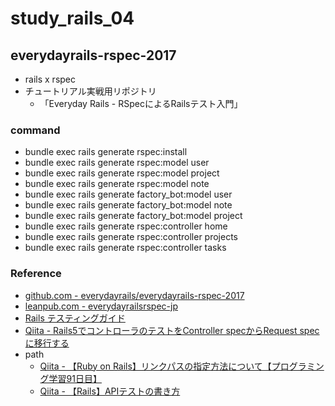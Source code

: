 # study_rails_04

## everydayrails-rspec-2017

- rails x rspec
- チュートリアル実戦用リポジトリ
  - 「Everyday Rails - RSpecによるRailsテスト入門」

### command

- bundle exec rails generate rspec:install
- bundle exec rails generate rspec:model user
- bundle exec rails generate rspec:model project
- bundle exec rails generate rspec:model note
- bundle exec rails generate factory_bot:model user
- bundle exec rails generate factory_bot:model note
- bundle exec rails generate factory_bot:model project
- bundle exec rails generate rspec:controller home
- bundle exec rails generate rspec:controller projects
- bundle exec rails generate rspec:controller tasks

### Reference

- [github.com - everydayrails/everydayrails-rspec-2017](https://github.com/everydayrails/everydayrails-rspec-2017/tree/master)
- [leanpub.com - everydayrailsrspec-jp](https://leanpub.com/everydayrailsrspec-jp)
- [Rails テスティングガイド](https://railsguides.jp/testing.html)
- [Qiita - Rails5でコントローラのテストをController specからRequest specに移行する](https://qiita.com/t2kojima/items/ad7a8ade9e7a99fb4384)
- path
  - [Qiita - 【Ruby on Rails】リンクパスの指定方法について【プログラミング学習91日目】](https://qiita.com/fuku_tech/items/8be0a2a889839ca47ae0)
  - [Qiita - 【Rails】APIテストの書き方](https://qiita.com/k-penguin-sato/items/defdb828bd54729272ad)